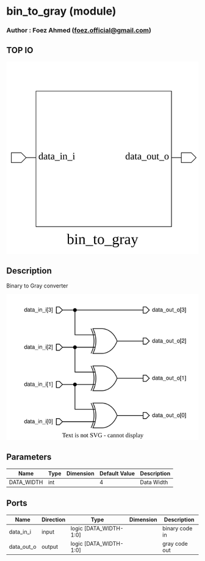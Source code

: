 # bin_to_gray (module)

### Author : Foez Ahmed (foez.official@gmail.com)

## TOP IO
<img src="./bin_to_gray_top.svg">

## Description
 Binary to Gray converter

<img src="./bin_to_gray_des.svg">

## Parameters
|Name|Type|Dimension|Default Value|Description|
|-|-|-|-|-|
|DATA_WIDTH|int||4|Data Width|

## Ports
|Name|Direction|Type|Dimension|Description|
|-|-|-|-|-|
|data_in_i|input|logic [DATA_WIDTH-1:0]||binary code in|
|data_out_o|output|logic [DATA_WIDTH-1:0]||gray code out|
